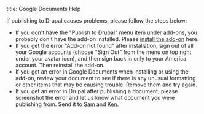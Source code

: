 title: Google Documents Help

If publishing to Drupal causes problems, please follow the steps below:

* If you don't have the "Publish to Drupal" menu item under add-ons, you probably don't have the add-on installed. Please [install the add-on](https://chrome.google.com/webstore/detail/drupalpublish/hgmlneddbkcoopmibclacpfkobaepobj) here.
* If you get the error "Add-on not found" after installation, sign out of all your Google accounts (choose "Sign Out" from the menu on top right under your avatar icon), and then sign back in only to your America account. Then reinstall the add-on.
* If you get an error in Google Documents when installing or using the add-on, review your document to see if there is any unusual formatting or other items that may be causing trouble. Remove them and try again.
* If you get an error in Drupal after publishing a document, please screenshot the error and let us know what document you were publishing from. Send it to [Sam](mailto:sawyer@americamedia.org) and [Ken](mailto:ken@harmoni.ca).

